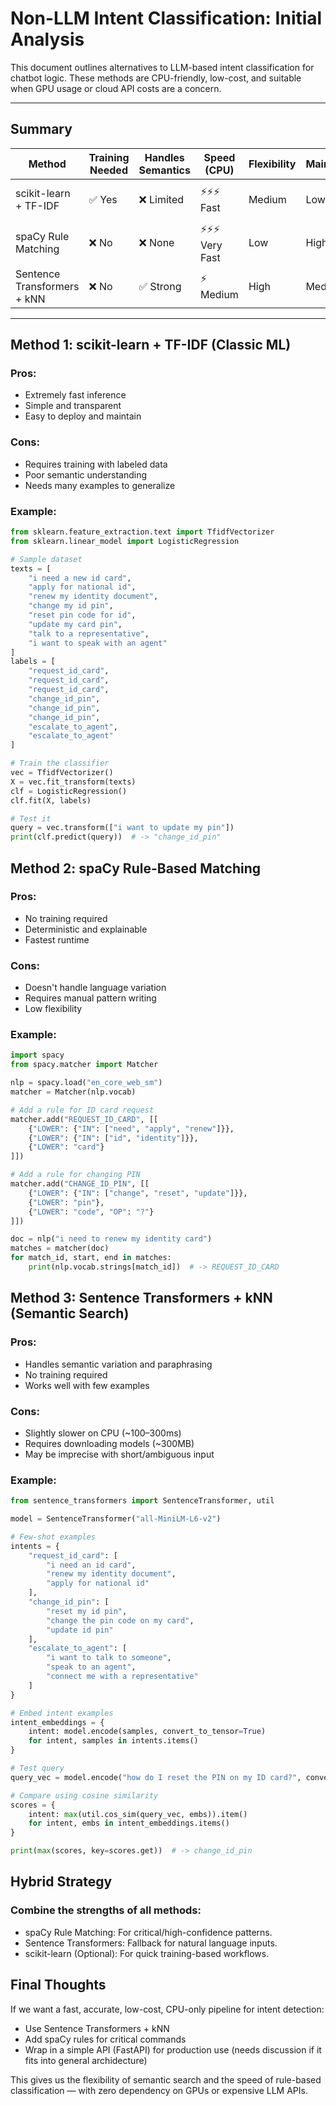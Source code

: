 # Non-LLM Intent Classification: Initial Analysis

This document outlines alternatives to LLM-based intent classification for chatbot logic. These methods are CPU-friendly, low-cost, and suitable when 
GPU usage or cloud API costs are a concern.

---

## Summary

| Method                        | Training Needed | Handles Semantics | Speed (CPU) | Flexibility | Maintenance | Best Use Case |
|------------------------------|------------------|-------------------|-------------|-------------|-------------|----------------|
| scikit-learn + TF-IDF        | ✅ Yes           | ❌ Limited         | ⚡⚡⚡ Fast    | Medium      | Low         | Structured intent routing |
| spaCy Rule Matching          | ❌ No            | ❌ None            | ⚡⚡⚡ Very Fast | Low         | High (rules) | Compliance, fixed commands |
| Sentence Transformers + kNN  | ❌ No            | ✅ Strong          | ⚡ Medium    | High        | Medium      | Semantic bots, small datasets |

---

##  Method 1: scikit-learn + TF-IDF (Classic ML)

### Pros:
- Extremely fast inference
- Simple and transparent
- Easy to deploy and maintain

### Cons:
- Requires training with labeled data
- Poor semantic understanding
- Needs many examples to generalize

###  Example:
```python
from sklearn.feature_extraction.text import TfidfVectorizer
from sklearn.linear_model import LogisticRegression

# Sample dataset
texts = [
    "i need a new id card",
    "apply for national id",
    "renew my identity document",
    "change my id pin",
    "reset pin code for id",
    "update my card pin",
    "talk to a representative",
    "i want to speak with an agent"
]
labels = [
    "request_id_card",
    "request_id_card",
    "request_id_card",
    "change_id_pin",
    "change_id_pin",
    "change_id_pin",
    "escalate_to_agent",
    "escalate_to_agent"
]

# Train the classifier
vec = TfidfVectorizer()
X = vec.fit_transform(texts)
clf = LogisticRegression()
clf.fit(X, labels)

# Test it
query = vec.transform(["i want to update my pin"])
print(clf.predict(query))  # -> "change_id_pin"

```

## Method 2: spaCy Rule-Based Matching
### Pros:

- No training required
- Deterministic and explainable
- Fastest runtime

### Cons:

- Doesn't handle language variation
- Requires manual pattern writing
- Low flexibility

### Example:

```python
import spacy
from spacy.matcher import Matcher

nlp = spacy.load("en_core_web_sm")
matcher = Matcher(nlp.vocab)

# Add a rule for ID card request
matcher.add("REQUEST_ID_CARD", [[
    {"LOWER": {"IN": ["need", "apply", "renew"]}},
    {"LOWER": {"IN": ["id", "identity"]}},
    {"LOWER": "card"}
]])

# Add a rule for changing PIN
matcher.add("CHANGE_ID_PIN", [[
    {"LOWER": {"IN": ["change", "reset", "update"]}},
    {"LOWER": "pin"},
    {"LOWER": "code", "OP": "?"}
]])

doc = nlp("i need to renew my identity card")
matches = matcher(doc)
for match_id, start, end in matches:
    print(nlp.vocab.strings[match_id])  # -> REQUEST_ID_CARD

```

## Method 3: Sentence Transformers + kNN (Semantic Search)
### Pros:

- Handles semantic variation and paraphrasing
- No training required
- Works well with few examples

### Cons:

- Slightly slower on CPU (~100–300ms)
- Requires downloading models (~300MB)
- May be imprecise with short/ambiguous input

### Example:

```python
from sentence_transformers import SentenceTransformer, util

model = SentenceTransformer("all-MiniLM-L6-v2")

# Few-shot examples
intents = {
    "request_id_card": [
        "i need an id card",
        "renew my identity document",
        "apply for national id"
    ],
    "change_id_pin": [
        "reset my id pin",
        "change the pin code on my card",
        "update id pin"
    ],
    "escalate_to_agent": [
        "i want to talk to someone",
        "speak to an agent",
        "connect me with a representative"
    ]
}

# Embed intent examples
intent_embeddings = {
    intent: model.encode(samples, convert_to_tensor=True)
    for intent, samples in intents.items()
}

# Test query
query_vec = model.encode("how do I reset the PIN on my ID card?", convert_to_tensor=True)

# Compare using cosine similarity
scores = {
    intent: max(util.cos_sim(query_vec, embs)).item()
    for intent, embs in intent_embeddings.items()
}

print(max(scores, key=scores.get))  # -> change_id_pin

```


## Hybrid Strategy

### Combine the strengths of all methods:

- spaCy Rule Matching: For critical/high-confidence patterns.
- Sentence Transformers: Fallback for natural language inputs.
- scikit-learn (Optional): For quick training-based workflows.

## Final Thoughts

If we want a fast, accurate, low-cost, CPU-only pipeline for intent detection:

- Use Sentence Transformers + kNN
- Add spaCy rules for critical commands
- Wrap in a simple API (FastAPI) for production use (needs discussion if it fits into general archidecture)

This gives us the flexibility of semantic search and the speed of rule-based classification — with zero dependency on GPUs or expensive LLM APIs.

